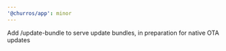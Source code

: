 ```yaml
---
'@churros/app': minor
---
```


Add /update-bundle to serve update bundles, in preparation for native OTA updates
